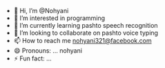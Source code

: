 - 👋 Hi, I’m @Nohyani
- 👀 I’m interested in programming
- 🌱 I’m currently learning pashto speech recognition 
- 💞️ I’m looking to collaborate on pashto voice typing 
- 📫 How to reach me nohyani321@facebook.com
- 😄 Pronouns: ... nohyani 
- ⚡ Fun fact: ...

<!---
Nohyani/Nohyani is a ✨ special ✨ repository because its `README.md` (this file) appears on your GitHub profile.
You can click the Preview link to take a look at your changes.
--->

